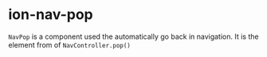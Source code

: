 # ion-nav-pop

`NavPop` is a component used the automatically go back in navigation. It is the element from of `NavController.pop()`

